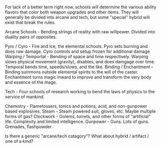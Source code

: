 For lack of a better term right now, schools will determine the various ability flavors that color both weapon upgrades and other items. They will generally be divided into arcane and tech, but some "special" hybrid will exist that break the rules.

Arcane Schools - Bending strings of reality with raw willpower. Divided into duality pairs of opposites. 

Pyro / Cyro - Fire and Ice, the elemental schools. Pyro sets burning and does raw damage. Cyro controls and setup frozen for additional damage
Warping / Temportal - Bending of space and time respectively. Warping slows physical movement (gravity), disables, and does damgage over time. Temporal bends time, speeds/slows, and the like.
Binding / Enchantment - Binding summons outside elemental spirits to the will of the caster. Enchantment turns magic inward to improve and transform the very body and essence of the mage.

Tech - Four schools of research working to bend the laws of physics to the service of mankind.

Chemistry - Flametossers, tonics and potions, acid, and non-gunpower based explosives.
Steam - Steam powered suit, gloves, etc. Maybe multiple forms of gas?
Clockwork - Golems, turrets, and other forms of "artificial" life. Complexity and limited intelligence.
Gunpower - Guns. Lots of guns. Grenades, flashpowder. 

Is there a generic "arcane/tech catagory"? What about hybrid / artifact / one of a kind?

